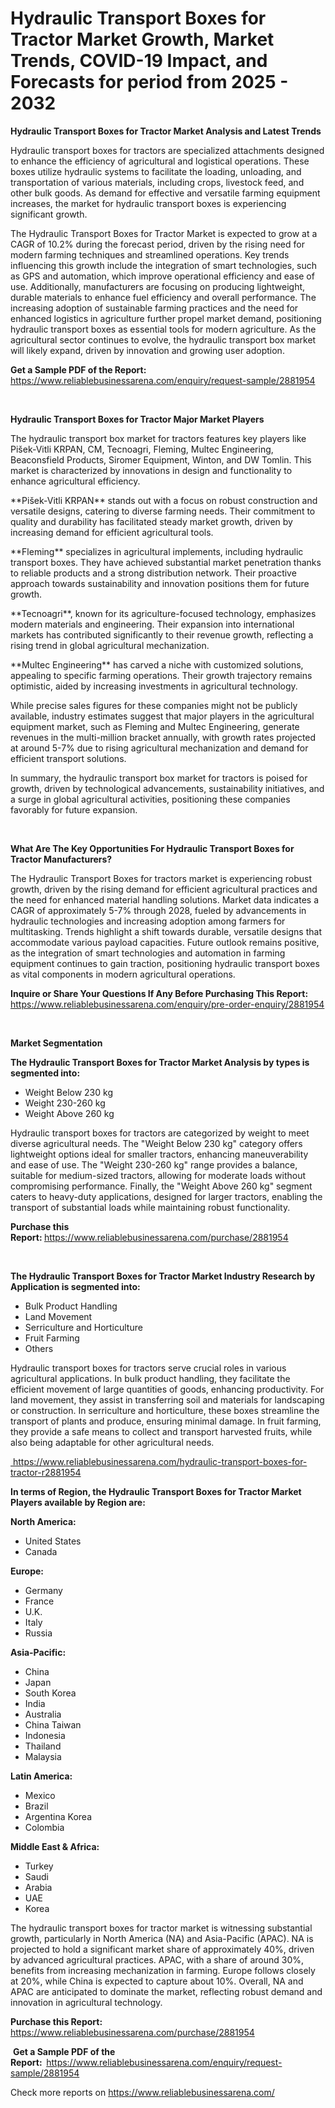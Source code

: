<p><h1>Hydraulic Transport Boxes for Tractor Market Growth, Market Trends, COVID-19 Impact, and Forecasts for period from 2025 - 2032</h1></p><p><strong>Hydraulic Transport Boxes for Tractor Market Analysis and Latest Trends</strong></p>
<p><p>Hydraulic transport boxes for tractors are specialized attachments designed to enhance the efficiency of agricultural and logistical operations. These boxes utilize hydraulic systems to facilitate the loading, unloading, and transportation of various materials, including crops, livestock feed, and other bulk goods. As demand for effective and versatile farming equipment increases, the market for hydraulic transport boxes is experiencing significant growth.</p><p>The Hydraulic Transport Boxes for Tractor Market is expected to grow at a CAGR of 10.2% during the forecast period, driven by the rising need for modern farming techniques and streamlined operations. Key trends influencing this growth include the integration of smart technologies, such as GPS and automation, which improve operational efficiency and ease of use. Additionally, manufacturers are focusing on producing lightweight, durable materials to enhance fuel efficiency and overall performance. The increasing adoption of sustainable farming practices and the need for enhanced logistics in agriculture further propel market demand, positioning hydraulic transport boxes as essential tools for modern agriculture. As the agricultural sector continues to evolve, the hydraulic transport box market will likely expand, driven by innovation and growing user adoption.</p></p>
<p><strong>Get a Sample PDF of the Report:&nbsp;</strong> <a href="https://www.reliablebusinessarena.com/enquiry/request-sample/2881954?utm_campaign=3266&utm_medium=2&utm_source=Github&utm_content=ia&utm_term=12032025&utm_id=hydraulic-transport-boxes-for-tractor">https://www.reliablebusinessarena.com/enquiry/request-sample/2881954</a></p>
<p>&nbsp;</p>
<p><strong>Hydraulic Transport Boxes for Tractor Major Market Players</strong></p>
<p><p>The hydraulic transport box market for tractors features key players like Pišek-Vitli KRPAN, CM, Tecnoagri, Fleming, Multec Engineering, Beaconsfield Products, Siromer Equipment, Winton, and DW Tomlin. This market is characterized by innovations in design and functionality to enhance agricultural efficiency.</p><p>**Pišek-Vitli KRPAN** stands out with a focus on robust construction and versatile designs, catering to diverse farming needs. Their commitment to quality and durability has facilitated steady market growth, driven by increasing demand for efficient agricultural tools.</p><p>**Fleming** specializes in agricultural implements, including hydraulic transport boxes. They have achieved substantial market penetration thanks to reliable products and a strong distribution network. Their proactive approach towards sustainability and innovation positions them for future growth.</p><p>**Tecnoagri**, known for its agriculture-focused technology, emphasizes modern materials and engineering. Their expansion into international markets has contributed significantly to their revenue growth, reflecting a rising trend in global agricultural mechanization.</p><p>**Multec Engineering** has carved a niche with customized solutions, appealing to specific farming operations. Their growth trajectory remains optimistic, aided by increasing investments in agricultural technology.</p><p>While precise sales figures for these companies might not be publicly available, industry estimates suggest that major players in the agricultural equipment market, such as Fleming and Multec Engineering, generate revenues in the multi-million bracket annually, with growth rates projected at around 5-7% due to rising agricultural mechanization and demand for efficient transport solutions.</p><p>In summary, the hydraulic transport box market for tractors is poised for growth, driven by technological advancements, sustainability initiatives, and a surge in global agricultural activities, positioning these companies favorably for future expansion.</p></p>
<p>&nbsp;</p>
<p><strong>What Are The Key Opportunities For Hydraulic Transport Boxes for Tractor Manufacturers?</strong></p>
<p><p>The Hydraulic Transport Boxes for tractors market is experiencing robust growth, driven by the rising demand for efficient agricultural practices and the need for enhanced material handling solutions. Market data indicates a CAGR of approximately 5-7% through 2028, fueled by advancements in hydraulic technologies and increasing adoption among farmers for multitasking. Trends highlight a shift towards durable, versatile designs that accommodate various payload capacities. Future outlook remains positive, as the integration of smart technologies and automation in farming equipment continues to gain traction, positioning hydraulic transport boxes as vital components in modern agricultural operations.</p></p>
<p><strong>Inquire or Share Your Questions If Any Before Purchasing This Report:</strong> <a href="https://www.reliablebusinessarena.com/enquiry/pre-order-enquiry/2881954?utm_campaign=3266&utm_medium=2&utm_source=Github&utm_content=ia&utm_term=12032025&utm_id=hydraulic-transport-boxes-for-tractor">https://www.reliablebusinessarena.com/enquiry/pre-order-enquiry/2881954</a></p>
<p>&nbsp;</p>
<p><strong>Market Segmentation</strong></p>
<p><strong>The Hydraulic Transport Boxes for Tractor Market Analysis by types is segmented into:</strong></p>
<p><ul><li>Weight Below 230 kg</li><li>Weight 230-260 kg</li><li>Weight Above 260 kg</li></ul></p>
<p><p>Hydraulic transport boxes for tractors are categorized by weight to meet diverse agricultural needs. The "Weight Below 230 kg" category offers lightweight options ideal for smaller tractors, enhancing maneuverability and ease of use. The "Weight 230-260 kg" range provides a balance, suitable for medium-sized tractors, allowing for moderate loads without compromising performance. Finally, the "Weight Above 260 kg" segment caters to heavy-duty applications, designed for larger tractors, enabling the transport of substantial loads while maintaining robust functionality.</p></p>
<p><strong>Purchase this Report:&nbsp;</strong><a href="https://www.reliablebusinessarena.com/purchase/2881954?utm_campaign=3266&utm_medium=2&utm_source=Github&utm_content=ia&utm_term=12032025&utm_id=hydraulic-transport-boxes-for-tractor">https://www.reliablebusinessarena.com/purchase/2881954</a></p>
<p>&nbsp;</p>
<p><strong>The Hydraulic Transport Boxes for Tractor Market Industry Research by Application is segmented into:</strong></p>
<p><ul><li>Bulk Product Handling</li><li>Land Movement</li><li>Serriculture and Horticulture</li><li>Fruit Farming</li><li>Others</li></ul></p>
<p><p>Hydraulic transport boxes for tractors serve crucial roles in various agricultural applications. In bulk product handling, they facilitate the efficient movement of large quantities of goods, enhancing productivity. For land movement, they assist in transferring soil and materials for landscaping or construction. In serriculture and horticulture, these boxes streamline the transport of plants and produce, ensuring minimal damage. In fruit farming, they provide a safe means to collect and transport harvested fruits, while also being adaptable for other agricultural needs.</p></p>
<p><a href="https://www.reliablebusinessarena.com/hydraulic-transport-boxes-for-tractor-r2881954?utm_campaign=3266&utm_medium=2&utm_source=Github&utm_content=ia&utm_term=12032025&utm_id=hydraulic-transport-boxes-for-tractor">&nbsp;https://www.reliablebusinessarena.com/hydraulic-transport-boxes-for-tractor-r2881954</a></p>
<p><strong>In terms of Region, the Hydraulic Transport Boxes for Tractor Market Players available by Region are:</strong></p>
<p>
    <p> <strong> North America: </strong>
        <ul>
            <li>United States</li>
            <li>Canada</li>
        </ul>
        </p> 
    <p> <strong> Europe: </strong>
        <ul>
            <li>Germany</li>
            <li>France</li>
            <li>U.K.</li>
            <li>Italy</li>
            <li>Russia</li>
        </ul>
        </p> 
    <p> <strong> Asia-Pacific: </strong>
        <ul>
            <li>China</li>
            <li>Japan</li>
            <li>South Korea</li>
            <li>India</li>
            <li>Australia</li>
            <li>China Taiwan</li>
            <li>Indonesia</li>
            <li>Thailand</li>
            <li>Malaysia</li>
        </ul>
        </p> 
    <p> <strong> Latin America: </strong>
        <ul>
            <li>Mexico</li>
            <li>Brazil</li>
            <li>Argentina Korea</li>
            <li>Colombia</li>
        </ul>
        </p> 
    <p> <strong> Middle East & Africa: </strong>
        <ul>
            <li>Turkey</li>
            <li>Saudi</li>
            <li>Arabia</li>
            <li>UAE</li>
            <li>Korea</li>
        </ul>
    </p>
    </p>
<p><p>The hydraulic transport boxes for tractor market is witnessing substantial growth, particularly in North America (NA) and Asia-Pacific (APAC). NA is projected to hold a significant market share of approximately 40%, driven by advanced agricultural practices. APAC, with a share of around 30%, benefits from increasing mechanization in farming. Europe follows closely at 20%, while China is expected to capture about 10%. Overall, NA and APAC are anticipated to dominate the market, reflecting robust demand and innovation in agricultural technology.</p></p>
<p><strong>Purchase this Report: </strong><a href="https://www.reliablebusinessarena.com/purchase/2881954?utm_campaign=3266&utm_medium=2&utm_source=Github&utm_content=ia&utm_term=12032025&utm_id=hydraulic-transport-boxes-for-tractor">https://www.reliablebusinessarena.com/purchase/2881954</a></p>
<p>&nbsp;<strong>Get a Sample PDF of the Report:&nbsp;&nbsp;</strong><a href="https://www.reliablebusinessarena.com/enquiry/request-sample/2881954?utm_campaign=3266&utm_medium=2&utm_source=Github&utm_content=ia&utm_term=12032025&utm_id=hydraulic-transport-boxes-for-tractor">https://www.reliablebusinessarena.com/enquiry/request-sample/2881954</a></p>
<p><strong></strong></p>
<p>Check more reports on <a href="https://www.reliablebusinessarena.com/?utm_campaign=3266&utm_medium=2&utm_source=Github&utm_content=ia&utm_term=12032025&utm_id=hydraulic-transport-boxes-for-tractor">https://www.reliablebusinessarena.com/</a></p>
